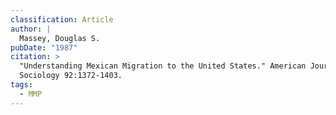 ```yaml
---
classification: Article
author: |
  Massey, Douglas S.
pubDate: "1987"
citation: >
  "Understanding Mexican Migration to the United States." American Journal of
  Sociology 92:1372-1403.
tags:
  - MMP
---
```


